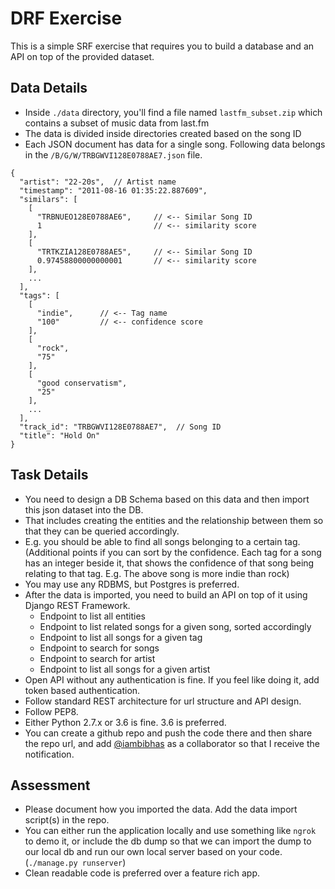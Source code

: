 #  DRF Exercise

This is a simple SRF exercise that requires you to build a database and an API on top of the provided dataset.

## Data Details

 - Inside `./data` directory, you'll find a file named `lastfm_subset.zip` which contains a subset of music data from last.fm
 - The data is divided inside directories created based on the song ID
 - Each JSON document has data for a single song. Following data belongs in the `/B/G/W/TRBGWVI128E0788AE7.json` file.

```
{
  "artist": "22-20s",  // Artist name
  "timestamp": "2011-08-16 01:35:22.887609",
  "similars": [
    [
      "TRBNUEO128E0788AE6",     // <-- Similar Song ID
      1                         // <-- similarity score
    ],
    [
      "TRTKZIA128E0788AE5",     // <-- Similar Song ID
      0.97458800000000001       // <-- similarity score
    ],
    ...
  ],
  "tags": [
    [
      "indie",      // <-- Tag name
      "100"         // <-- confidence score
    ],
    [
      "rock",
      "75"
    ],
    [
      "good conservatism",
      "25"
    ],
    ...
  ],
  "track_id": "TRBGWVI128E0788AE7",  // Song ID
  "title": "Hold On"
}
```

## Task Details

 - You need to design a DB Schema based on this data and then import this json dataset into the DB.
 - That includes creating the entities and the relationship between them so that they can be queried accordingly.
 - E.g. you should be able to find all songs belonging to a certain tag. (Additional points if you can sort by the confidence. Each tag for a song has an integer beside it, that shows the confidence of that song being relating to that tag. E.g. The above song is more indie than rock)
 - You may use any RDBMS, but Postgres is preferred.
 - After the data is imported, you need to build an API on top of it using Django REST Framework.
   - Endpoint to list all entities
   - Endpoint to list related songs for a given song, sorted accordingly
   - Endpoint to list all songs for a given tag
   - Endpoint to search for songs
   - Endpoint to search for artist
   - Endpoint to list all songs for a given artist
 - Open API without any authentication is fine. If you feel like doing it, add token based authentication.
 - Follow standard REST architecture for url structure and API design.
 - Follow PEP8.
 - Either Python 2.7.x or 3.6 is fine. 3.6 is preferred.
 - You can create a github repo and push the code there and then share the repo url, and add [@iambibhas](https://github.com/iambibhas) as a collaborator so that I receive the notification.

## Assessment

 - Please document how you imported the data. Add the data import script(s) in the repo.
 - You can either run the application locally and use something like `ngrok` to demo it, or include the db dump so that we can import the dump to our local db and run our own local server based on your code. (`./manage.py runserver`)
 - Clean readable code is preferred over a feature rich app.